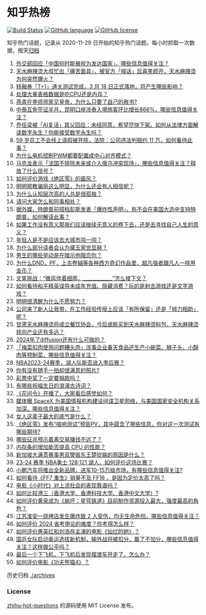 # 知乎热榜
[![Build Status](https://github.com/ToWeLong/zhihu-hot-questions/workflows/CI/badge.svg)](https://github.com/ToWeLong/zhihu-hot-questions/actions)
[![GitHub language](https://img.shields.io/badge/language-golang-orange.svg)](https://golang.org/)
[![GitHub license](https://img.shields.io/github/license/ToWeLong/zhihu-hot-questions)](https://github.com/ToWeLong/zhihu-hot-questions/blob/main/LICENSE)

知乎热门话题，记录从 2020-11-29 日开始的知乎热门话题。每小时抓取一次数据，按天[归档](./archives)

<!-- BEGIN -->

1. [外交部回应「中国何时能被视为发达国家」，哪些信息值得关注？](https://www.zhihu.com/question/648813625)
1. [天水麻辣烫大叔忙出「痛苦面具」，被官方「喊话」后喜笑颜开，天水麻辣烫为何突然爆火？](https://www.zhihu.com/question/648933701)
1. [转融券「T+1」通关测试完成，3 月 18 日正式落地，将产生哪些影响？](https://www.zhihu.com/question/648936869)
1. [处理大量表格数据是吃CPU还是内存？](https://www.zhihu.com/question/647665872)
1. [燕青在李师师家见皇帝，为什么只要了自己的赦书?](https://www.zhihu.com/question/31932039)
1. [中泰互免签证半月，昆明口岸涉泰入境旅客环比增长866%，哪些信息值得关注？](https://www.zhihu.com/question/648883532)
1. [乔任梁被「AI复活」其父回应：未经同意，希望尽快下架。如何从法律方面解读数字永生？你能接受数字永生吗？](https://www.zhihu.com/question/648920370)
1. [59 岁员工不会线上请假被开除，法院：公司违法判赔约 11 万，如何看待此事？](https://www.zhihu.com/question/648926778)
1. [为什么电机控制PWM都要配置成中心对齐模式？](https://www.zhihu.com/question/419152940)
1. [马克龙表示「法国不排除未来或介入俄乌冲突现场」，哪些信息值得关注？释放了什么信号？](https://www.zhihu.com/question/648941987)
1. [如何评价游戏《绝区零》的画风？](https://www.zhihu.com/question/647490726)
1. [明明邪教骗局这么明显，为什么还会有人相信呢？](https://www.zhihu.com/question/619113250)
1. [为什么认知层次高的人总是很孤独？](https://www.zhihu.com/question/641588078)
1. [请问大家怎么和同事相处？](https://www.zhihu.com/question/622395931)
1. [据外媒，特朗普前搭档彭斯发表「爆炸性声明」，称不会在美国大选中支持特朗普，如何解读此事？](https://www.zhihu.com/question/648805272)
1. [如果工作没有意义那我们应该继续无意义的卷下去，还是去寻找自己人生的意义？](https://www.zhihu.com/question/648520269)
1. [年轻人是不是应该去大城市闯一闯？](https://www.zhihu.com/question/438341184)
1. [为什么部分读者会认为黛玉家世显赫？](https://www.zhihu.com/question/553532883)
1. [男生的哪些举动是在暗示他暗恋你？](https://www.zhihu.com/question/541622721)
1. [为什么DND，PF，上古卷轴等各种西方奇幻作品里，超凡强者跟凡人一样用金币？](https://www.zhihu.com/question/645231512)
1. [文笔挑战：“微风伴着细雨，____________”怎么接下文？](https://www.zhihu.com/question/648785070)
1. [如何看待和平精英误导未成年充值、隐藏消费？玩的是射击游戏还是文字游戏？](https://www.zhihu.com/question/648686915)
1. [明明很清醒为什么不愿努力？](https://www.zhihu.com/question/646236942)
1. [公司来了新人让我带，在工作经验传授上应该「有所保留」还是「倾力相助」呢？](https://www.zhihu.com/question/646487153)
1. [甘肃天水麻辣烫将成立餐饮协会，今后或能买到天水麻辣烫料包，天水麻辣烫转向产业还有多远？](https://www.zhihu.com/question/648715317)
1. [2024年了diffusion还有什么可做的？](https://www.zhihu.com/question/647875443)
1. [「梅菜扣肉使用问题糟头肉」涉事企业春天食品还生产小碗菜、狮子头、小酥肉等预制菜，哪些信息值得关注？](https://www.zhihu.com/question/648791470)
1. [NBA2023-24赛季，湖人队能否进入季后赛？](https://www.zhihu.com/question/648611206)
1. [你有没有随手一拍却很满意的照片?](https://www.zhihu.com/question/372636323)
1. [彩票中奖了一定要捐款吗？](https://www.zhihu.com/question/436476365)
1. [有哪些祝福生日的浪漫古诗词？](https://www.zhihu.com/question/645768288)
1. [《花间令》开播了，大家看后感觉如何？](https://www.zhihu.com/question/648664181)
1. [媒体曝 SpaceX 为美国情报机构建设间谍卫星网络，与美国国家安全机构关系加深，哪些信息值得关注？](https://www.zhihu.com/question/648927781)
1. [女人这辈子最大的底气是什么？](https://www.zhihu.com/question/646071490)
1. [《绝区零》发布“喧响测试”预告PV，其中蕴含了哪些信息，你对这一次测试有哪些期待?](https://www.zhihu.com/question/648942398)
1. [哪些征兆预示着离交易赚钱不远了？](https://www.zhihu.com/question/645874607)
1. [内存条的增加能否提高 CPU 的性能？](https://www.zhihu.com/question/642170978)
1. [新加坡大满贯赛事男双樊振东王楚钦输的原因是什么？](https://www.zhihu.com/question/648847841)
1. [23-24 赛季 NBA勇士 128:121 湖人，如何评价这场比赛？](https://www.zhihu.com/question/648920340)
1. [小鹏汽车将推出全新品牌，进军10-15万级市场，有哪些信息值得关注?](https://www.zhihu.com/question/648852913)
1. [如何看待《FF7 重生》销量不及 FF16 ，是因为定价太高了吗？](https://www.zhihu.com/question/648654644)
1. [电影《小时代》对上流社会的表现靠谱吗？](https://www.zhihu.com/question/21454378)
1. [如何比较港三（香港大学、香港科技大学、香港中文大学）?](https://www.zhihu.com/question/585797801)
1. [如何评价黄泉成为《崩坏：星穹铁道》目前制作资源投入最大，强度最高的角色？](https://www.zhihu.com/question/648879611)
1. [江苏淮安一烧烤店发生爆炸致 2 人受伤，均无生命危险，哪些信息值得关注？](https://www.zhihu.com/question/648872028)
1. [如何评价 2024 省考申论的难度？你考得怎么样？](https://www.zhihu.com/question/648833238)
1. [如何评价惠英红和刘浩存主演的电影《灿烂的她》？](https://www.zhihu.com/question/648688107)
1. [国乒女队启动奥运选拔新机制，输外战将被扣分，赢了不加分，哪些信息值得关注？这样做公平吗？](https://www.zhihu.com/question/648818827)
1. [最后一个下飞机，下飞机后发现摆渡车开走了，怎么办？](https://www.zhihu.com/question/427909101)
1. [如何评价电影《功夫熊猫4》？](https://www.zhihu.com/question/630002303)

<!-- END -->

历史归档 [./archives](./archives)


### License
[zhihu-hot-questions](https://github.com/towelong/zhihu-hot-questions) 的源码使用 MIT License 发布。